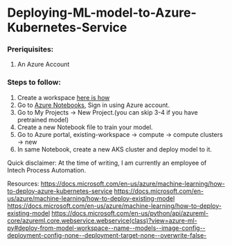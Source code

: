 # Deploying-ML-model-to-Azure-Kubernetes-Service

### Preriquisites:
1. An Azure Account

### Steps to follow:
1. Create a workspace [here is how](https://docs.microsoft.com/en-us/azure/machine-learning/how-to-manage-workspace#create-a-workspace)
2. Go to [Azure Notebooks](https://notebooks.azure.com), Sign in using Azure account.
3. Go to My Projects -> New Project.(you can skip 3-4 if you have pretrained model)
4. Create a new Notebook file to train your model.
5. Go to Azure portal, existing-workspace -> compute -> compute clusters -> new
5. In same Notebook, create a new AKS cluster and deploy model to it.

Quick disclaimer: At the time of writing, I am currently an employee of Intech Process Automation.

Resources:
https://docs.microsoft.com/en-us/azure/machine-learning/how-to-deploy-azure-kubernetes-service
https://docs.microsoft.com/en-us/azure/machine-learning/how-to-deploy-existing-model
https://docs.microsoft.com/en-us/azure/machine-learning/how-to-deploy-existing-model
https://docs.microsoft.com/en-us/python/api/azureml-core/azureml.core.webservice.webservice(class)?view=azure-ml-py#deploy-from-model-workspace--name--models--image-config--deployment-config-none--deployment-target-none--overwrite-false-
